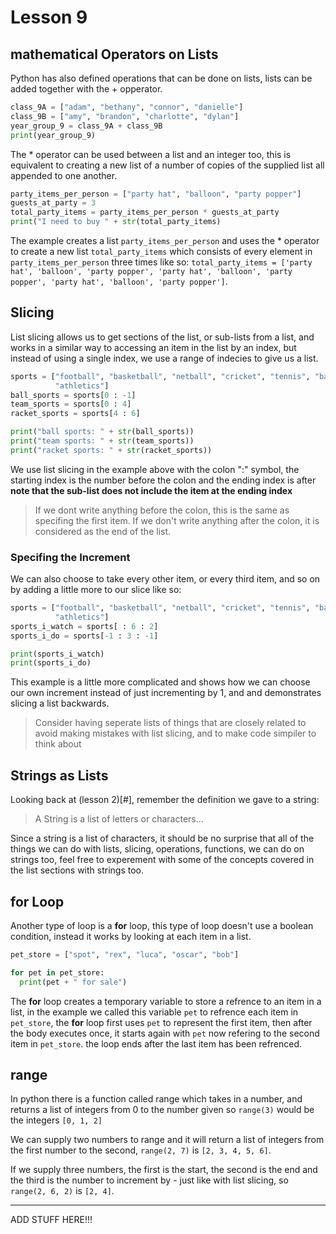 # Lesson 9

## mathematical Operators on Lists

Python has also defined operations that can be done on lists, lists can be added
together with the + opperator.
```python
class_9A = ["adam", "bethany", "connor", "danielle"]
class_9B = ["amy", "brandon", "charlotte", "dylan"]
year_group_9 = class_9A + class_9B
print(year_group_9)
```
The * operator can be used between a list and an integer too, this is equivalent
to creating a new list of a number of copies of the supplied list all appended
to one another.
```python
party_items_per_person = ["party hat", "balloon", "party popper"]
guests_at_party = 3
total_party_items = party_items_per_person * guests_at_party
print("I need to buy " + str(total_party_items)
```
The example creates a list `party_items_per_person` and uses the * operator to
create a new list `total_party_items` which consists of every element in
`party_items_per_person` three times like so: `total_party_items = ['party hat',
'balloon', 'party popper', 'party hat', 'balloon', 'party popper', 'party hat',
'balloon', 'party popper']`.

## Slicing

List slicing allows us to get sections of the list, or sub-lists from a list,
and works in a similar way to accessing an item in the list by an index, but
instead of using a single index, we use a range of indecies to give us a list.
```python
sports = ["football", "basketball", "netball", "cricket", "tennis", "badminton",
          "athletics"]
ball_sports = sports[0 : -1]
team_sports = sports[0 : 4]
racket_sports = sports[4 : 6]

print("ball sports: " + str(ball_sports))
print("team sports: " + str(team_sports))
print("racket sports: " + str(racket_sports))
```
We use list slicing in the example above with the colon ":" symbol, the starting
index is the number before the colon and the ending index is after **note that
the sub-list does not include the item at the ending index**

> If we dont write anything before the colon, this is the same as specifing the
> first item. If we don't write anything after the colon, it is considered as
> the end of the list.

### Specifing the Increment

We can also choose to take every other item, or every third item, and so on by
adding a little more to our slice like so:
```python
sports = ["football", "basketball", "netball", "cricket", "tennis", "badminton",
          "athletics"]
sports_i_watch = sports[ : 6 : 2]
sports_i_do = sports[-1 : 3 : -1]

print(sports_i_watch)
print(sports_i_do)
```
This example is a little more complicated and shows how we can choose our own
increment instead of just incrementing by 1, and and demonstrates slicing a list
backwards.

> Consider having seperate lists of things that are closely related to avoid
> making mistakes with list slicing, and to make code simpiler to think about

## Strings as Lists

Looking back at (lesson 2)[#], remember the definition we gave to a string:

> A String is a list of letters or characters...

Since a string is a list of characters, it should be no surprise that all of the
things we can do with lists, slicing, operations, functions, we can do on
strings too, feel free to experement with some of the concepts covered in the
list sections with strings too.

## for Loop

Another type of loop is a **for** loop, this type of loop doesn't use a boolean
condition, instead it works by looking at each item in a list.
```python
pet_store = ["spot", "rex", "luca", "oscar", "bob"]

for pet in pet_store:
  print(pet + " for sale")
```
The **for** loop creates a temporary variable to store a refrence to an item in
a list, in the example we called this variable `pet` to refrence each item in
`pet_store`, the **for** loop first uses `pet` to represent the first item, then
after the body executes once, it starts again with `pet` now refering to the
second item in `pet_store`. the loop ends after the last item has been
refrenced.

## range

In python there is a function called range which takes in a number, and returns
a list of integers from 0 to the number given so `range(3)` would be the
integers `[0, 1, 2]`

We can supply two numbers to range and it will return a list of integers from
the first number to the second, `range(2, 7)` is `[2, 3, 4, 5, 6]`.

If we supply three numbers, the first is the start, the second is the end and
the third is the number to increment by - just like with list slicing, so
`range(2, 6, 2)` is `[2, 4]`.

---
ADD STUFF HERE!!!
